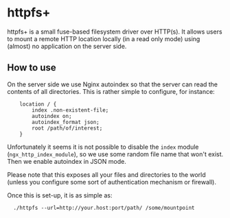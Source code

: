 
httpfs+
=======

httpfs+ is a small fuse-based filesystem driver over HTTP(s). It allows
users to mount a remote HTTP location locally (in a read only mode) using
(almost) no application on the server side.

How to use
----------

On the server side we use Nginx autoindex so that the server can read the
contents of all directories. This is rather simple to configure, for instance:

```
	location / {
		index .non-existent-file;
		autoindex on;
		autoindex_format json;
		root /path/of/interest;
	}
```

Unfortunately it seems it is not possible to disable the `index` module
(`ngx_http_index_module`), so we use some random file name that won't exist.
Then we enable autoindex in JSON mode.

Please note that this exposes all your files and directories to the world
(unless you configure some sort of authentication mechanism or firewall).

Once this is set-up, it is as simple as:

```
  ./httpfs --url=http://your.host:port/path/ /some/mountpoint
```

